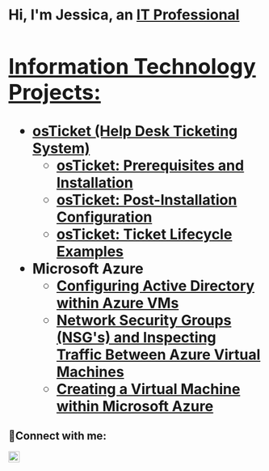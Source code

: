 <h1>Hi, I'm Jessica, an <a href="https://linkedin.com/in/jessica-aguirre-81979a277">IT Professional

<h2> Information Technology Projects:</h2>

- <b>osTicket (Help Desk Ticketing System)</b>
  - [osTicket: Prerequisites and Installation](https://github.com/Jess20A/osticket-prereqs)
  - [osTicket: Post-Installation Configuration](https://github.com/Jess20A/post-install-config)
  - [osTicket: Ticket Lifecycle Examples](https://github.com/Jess20A/ticket-lifecycle)
- <b>Microsoft Azure</b>
  - [Configuring Active Directory within Azure VMs](https://github.com/Jess20A/configure-ad)
  - [Network Security Groups (NSG's) and Inspecting Traffic Between Azure Virtual Machines](https://github.com/Jess20A/azure-network-protocols)
  - [Creating a Virtual Machine within Microsoft Azure](https://github.com/Jess20A/azure-virtual-machine)

<h2>🤳Connect with me:</h2>

[<img align="left" alt="Jessica | LinkedIn" width="22px" src="https://cdn.jsdelivr.net/npm/simple-icons@v3/icons/linkedin.svg" />][linkedin]

[linkedin]: https://linkedin.com/in/jessica-aguirre-81979a277
